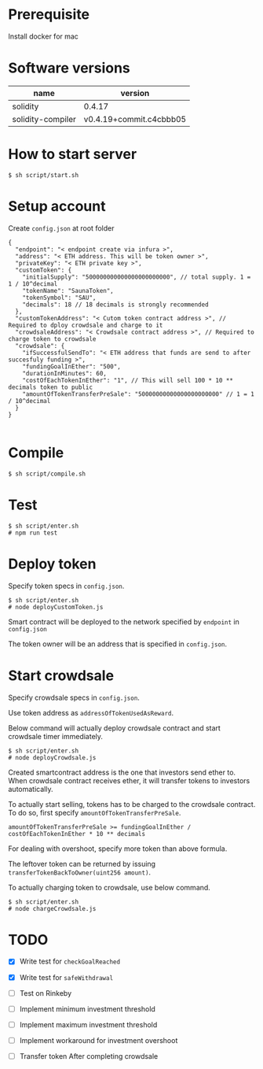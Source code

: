 # Prerequisite

Install docker for mac

# Software versions

 name         | version       |
|--------------|---------------|
| solidity     | 0.4.17        |
| solidity-compiler       | v0.4.19+commit.c4cbbb05 |


# How to start server

```
$ sh script/start.sh
```

# Setup account

Create `config.json` at root folder

```
{
  "endpoint": "< endpoint create via infura >",
  "address": "< ETH address. This will be token owner >",
  "privateKey": "< ETH private key >",
  "customToken": {
    "initialSupply": "500000000000000000000000", // total supply. 1 = 1 / 10^decimal 
    "tokenName": "SaunaToken",
    "tokenSymbol": "SAU",
    "decimals": 18 // 18 decimals is strongly recommended
  },
  "customTokenAddress": "< Cutom token contract address >", // Required to dploy crowdsale and charge to it
  "crowdsaleAddress": "< Crowdsale contract address >", // Required to charge token to crowdsale
  "crowdsale": {
    "ifSuccessfulSendTo": "< ETH address that funds are send to after succesfuly funding >",
    "fundingGoalInEther": "500",
    "durationInMinutes": 60,
    "costOfEachTokenInEther": "1", // This will sell 100 * 10 ** decimals token to public
    "amountOfTokenTransferPreSale": "50000000000000000000000" // 1 = 1 / 10^decimal
  }
}


```

# Compile

```
$ sh script/compile.sh
```

# Test

```
$ sh script/enter.sh
# npm run test
```

# Deploy token

Specify token specs in `config.json`.

```
$ sh script/enter.sh
# node deployCustomToken.js
```

Smart contract will be deployed to the network specified by `endpoint` in `config.json`

The token owner will be an address that is specified in `config.json`.


# Start crowdsale

Specify crowdsale specs in `config.json`.

Use token address as `addressOfTokenUsedAsReward`.

Below command will actually deploy crowdsale contract and start crowdsale timer immediately.

```
$ sh script/enter.sh
# node deployCrowdsale.js
```

Created smartcontract address is the one that investors send ether to.
When crowdsale contract receives ether, it will transfer tokens to investors automatically.

To actually start selling, tokens has to be charged to the crowdsale contract.
To do so, first specify `amountOfTokenTransferPreSale`.

```
amountOfTokenTransferPreSale >= fundingGoalInEther / costOfEachTokenInEther * 10 ** decimals
```

For dealing with overshoot, specify more token than above formula.

The leftover token can be returned by issuing `transferTokenBackToOwner(uint256 amount)`. 

To actually charging token to crowdsale, use below command.

```
$ sh script/enter.sh
# node chargeCrowdsale.js
```

# TODO

- [x] Write test for `checkGoalReached`
- [x] Write test for `safeWithdrawal`
- [ ] Test on Rinkeby
- [ ] Implement minimum investment threshold 
- [ ] Implement maximum investment threshold 
- [ ] Implement workaround for investment overshoot
- [ ] Transfer token After completing crowdsale


